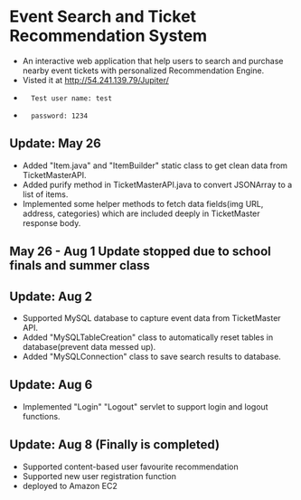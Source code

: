 # Event Search and Ticket Recommendation System
* An interactive web application that help users to search and purchase nearby event tickets with personalized Recommendation Engine.
* Visted it at http://54.241.139.79/Jupiter/
*       Test user name: test
*       password: 1234

## Update: May 26
* Added "Item.java" and "ItemBuilder" static class to get clean data from TicketMasterAPI.
* Added purify method in TicketMasterAPI.java to convert JSONArray to a list of items.
* Implemented some helper methods to fetch data fields(img URL, address, categories) which are included deeply in TicketMaster response body.

## May 26 - Aug 1 Update stopped due to school finals and summer class

## Update: Aug 2
* Supported MySQL database to capture event data from TicketMaster API.
* Added "MySQLTableCreation" class to automatically reset tables in database(prevent data messed up).
* Added "MySQLConnection" class to save search results to database.

## Update: Aug 6
* Implemented "Login" "Logout" servlet to support login and logout functions.

## Update: Aug 8 (Finally is completed)
* Supported content-based user favourite recommendation
* Supported new user registration function
* deployed to Amazon EC2 
